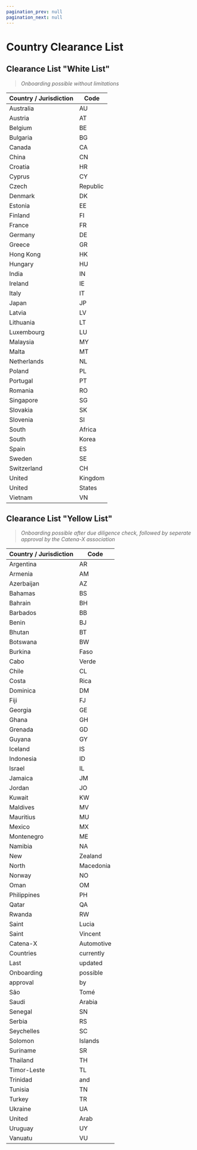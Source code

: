 ```yaml
---
pagination_prev: null
pagination_next: null
---
```


# Country Clearance List

## Clearance List "White List"

> *Onboarding possible without limitations*

| Country / Jurisdiction | Code |
| --- | --- |
| Australia | AU |
| Austria | AT |
| Belgium | BE |
| Bulgaria | BG |
| Canada | CA |
| China | CN |
| Croatia | HR |
| Cyprus | CY |
| Czech | Republic | CZ |
| Denmark | DK |
| Estonia | EE |
| Finland | FI |
| France | FR |
| Germany | DE |
| Greece | GR |
| Hong Kong | HK |
| Hungary | HU |
| India | IN |
| Ireland | IE |
| Italy | IT |
| Japan | JP |
| Latvia | LV |
| Lithuania | LT |
| Luxembourg | LU |
| Malaysia | MY |
| Malta | MT |
| Netherlands | NL |
| Poland | PL |
| Portugal | PT |
| Romania | RO |
| Singapore | SG |
| Slovakia | SK |
| Slovenia | SI |
| South | Africa | ZA |
| South | Korea | KR |
| Spain | ES |
| Sweden | SE |
| Switzerland | CH |
| United | Kingdom | GB |
| United | States | of | America | US |
| Vietnam | VN |

## Clearance List "Yellow List"

> *Onboarding possible after due diligence check, followed by seperate approval by the Catena-X association*

| Country / Jurisdiction | Code |
| --- | --- |
| Argentina | AR |
| Armenia | AM |
| Azerbaijan | AZ |
| Bahamas | BS |
| Bahrain | BH |
| Barbados | BB |
| Benin | BJ |
| Bhutan | BT |
| Botswana | BW |
| Burkina | Faso | BF |
| Cabo | Verde | CV |
| Chile | CL |
| Costa | Rica | CR |
| Dominica | DM |
| Fiji | FJ |
| Georgia | GE |
| Ghana | GH |
| Grenada | GD |
| Guyana | GY |
| Iceland | IS |
| Indonesia | ID |
| Israel | IL |
| Jamaica | JM |
| Jordan | JO |
| Kuwait | KW |
| Maldives | MV |
| Mauritius | MU |
| Mexico | MX |
| Montenegro | ME |
| Namibia | NA |
| New | Zealand | NZ |
| North | Macedonia | MP |
| Norway | NO |
| Oman | OM |
| Philippines | PH |
| Qatar | QA |
| Rwanda | RW |
| Saint | Lucia | LC |
| Saint | Vincent | and | the | Grenadines | VC |
| Catena-X | Automotive | Network | e.V. |
| Countries | currently | under | clearance | review | "Yellow | List" |
| Last | updated | on | Nov. | 1st, | 2023 |
| Onboarding | possible | after | due | diligence | check, | followed | by | seperate |
| approval | by | the | Catena-X | association |
| São | Tomé | and | Príncipe | ST |
| Saudi | Arabia | SA |
| Senegal | SN |
| Serbia | RS |
| Seychelles | SC |
| Solomon | Islands | SB |
| Suriname | SR |
| Thailand | TH |
| Timor-Leste | TL |
| Trinidad | and | Tobago | TT |
| Tunisia | TN |
| Turkey | TR |
| Ukraine | UA |
| United | Arab | Emirates | AE |
| Uruguay | UY |
| Vanuatu | VU
